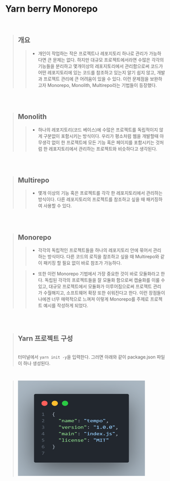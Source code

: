 # Yarn berry Monorepo

<br />

> ## 개요
>
> > - 개인이 작업하는 작은 프로젝트나 레포지토리 하나로 관리가 가능하다면 큰 문제는 없다. 하지만 대규모 프로젝트에서라면 수많은 각각의 기능들을 분리하고 몇개이상의 레포지토리에서 관리함으로써 코드가 어떤 레포지토리에 있는 코드를 참조하고 있는지 알기 쉽지 않고, 개발과 프로젝트 관리에 큰 어려움이 있을 수 있다. 이런 문제점을 보완하고자 Monorepo, Monolith, Multirepo라는 기법들이 등장했다.

<br /><br />

> ## Monolith
>
> > - 하나의 레포지토리(코드 베이스)에 수많은 프로젝트를 독립적이지 않게 구분없이 포함시키는 방식이다. 우리가 평소처럼 웹을 개발할때 아무생각 없이 한 프로젝트에 모든 기능 혹은 페이지를 포함시키는 것처럼 한 레포지토리에서 관리하는 프로젝트와 비슷하다고 생각된다.

<br /><br />

> ## Multirepo
>
> > - 몇개 이상의 기능 혹은 프로젝트를 각각 한 레포지토리에서 관리하는 방식이다. 다른 레포지토리의 프로젝트를 참조하고 싶을 때 패키징하여 사용할 수 있다.

<br /><br />

> ## Monorepo
>
> > - 각각의 독립적인 프로젝트들을 하나의 레포지토리 안에 묶어서 관리하는 방식이다. 다른 코드의 로직을 참조하고 싶을 때 Multirepo와 같이 패키징 할 필요 없이 바로 참조가 가능하다.
>
> > - 또한 이런 Monorepo 기법에서 가장 중요한 것이 바로 모듈화라고 한다. 독립된 각각의 프로젝트들을 잘 모듈화 함으로써 캡슐화를 이룰 수 있고, 대규모 프로젝트에서 모듈화가 이루어짐으로써 프로젝트 관리가 수월해지고, 소프트웨어 확장 또한 쉬워진다고 한다. 이런 장점들이 나에겐 너무 매력적으로 느껴져 이렇게 Monorepo를 주제로 프로젝트 예시를 작성하게 되었다.

<br /><br />

> ## Yarn 프로젝트 구성
>
> <br />
> 터미널에서 <code>yarn init -y</code>을 입력한다. 
> 그러면 아래와 같이 package.json 파일이 하나 생성된다.

<br />

> <img src="/img/code1.png" width="400px" height="300px" />

 <br />
